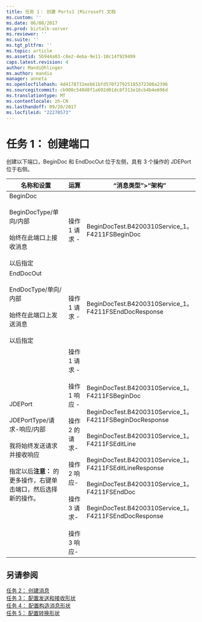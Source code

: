 ```yaml
---
title: 任务 1： 创建 Ports1 |Microsoft 文档
ms.custom: ''
ms.date: 06/08/2017
ms.prod: biztalk-server
ms.reviewer: ''
ms.suite: ''
ms.tgt_pltfrm: ''
ms.topic: article
ms.assetid: 5b944a03-c8e2-4eba-9e11-10c14f929499
caps.latest.revision: 4
author: MandiOhlinger
ms.author: mandia
manager: anneta
ms.openlocfilehash: 4d4178732eeb61bfd570f27925185372388a2396
ms.sourcegitcommit: cb908c540d8f1a692d01dc8f313e16cb4b4e696d
ms.translationtype: MT
ms.contentlocale: zh-CN
ms.lasthandoff: 09/20/2017
ms.locfileid: "22278573"
---
```

# <a name="task-1-create-the-ports"></a>任务 1： 创建端口
创建以下端口，BeginDoc 和 EndDocOut 位于左侧，具有 3 个操作的 JDEPort 位于右侧。  
  
|名称和设置|运算|“消息类型”>“架构”|  
|-----------------------|---------------|----------------------------|  
|BeginDoc<br /><br /> BeginDocType/单向/内部<br /><br /> 始终在此端口上接收消息<br /><br /> 以后指定|操作 1 请求 -|BeginDocTest.B4200310Service_1。<br />F4211FSBeginDoc|  
|EndDocOut<br /><br /> EndDocType/单向/内部<br /><br /> 始终在此端口上发送消息<br /><br /> 以后指定|操作 1 请求 -|BeginDocTest.B4200310Service_1。<br />F4211FSEndDocResponse|  
|JDEPort<br /><br /> JDEPortType/请求-响应/内部<br /><br /> 我将始终发送请求并接收响应<br /><br /> 指定以后**注意：** 的更多操作，右键单击端口，然后选择新的操作。|操作 1 请求 -<br /><br /> 操作 1 响应 -<br /><br /> 操作 2 的请求-<br /><br /> 操作 2 响应-<br /><br /> 操作 3 请求-<br /><br /> 操作 3 响应-|BeginDocTest.B4200310Service_1。<br />F4211FSBeginDoc<br /><br /> BeginDocTest.B4200310Service_1。<br />F4211FSBeginDocResponse<br /><br /> BeginDocTest.B4200310Service_1。<br />F4211FSEditLine<br /><br /> BeginDocTest.B4200310Service_1。<br />F4211FSEditLineResponse<br /><br /> BeginDocTest.B4200310Service_1。<br />F4211FSEndDoc<br /><br /> BeginDocTest.B4200310Service_1。<br />F4211FSEndDocResponse|  
  
## <a name="see-also"></a>另请参阅  
 [任务 2： 创建消息](../core/task-2-create-the-messages2.md)   
 [任务 3： 配置发送和接收形状](../core/task-3-configure-the-send-and-receive-shapes2.md)   
 [任务 4： 配置构造消息形状](../core/task-4-configure-the-construct-message-shape1.md)   
 [任务 5： 配置转换形状](../core/task-5-configure-the-transform-shape2.md)